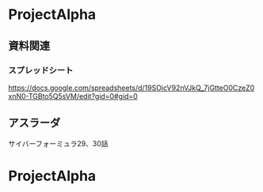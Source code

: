 # ProjectAlpha

## 資料関連
### スプレッドシート
https://docs.google.com/spreadsheets/d/19SOicV92nVJkQ_7jGtteO0CzeZ0xnN0-TGBto5Q5sVM/edit?gid=0#gid=0

## アスラーダ
サイバーフォーミュラ29、30話
# ProjectAlpha
